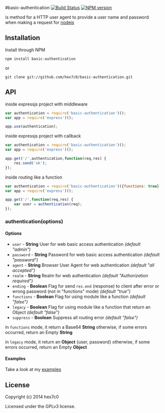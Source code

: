 #basic-authentication [![Build Status](https://travis-ci.org/hex7c0/basic-authentication.svg?branch=master)](https://travis-ci.org/hex7c0/basic-authentication) [![NPM version](https://badge.fury.io/js/basic-authentication.svg)](http://badge.fury.io/js/basic-authentication)

is method for a HTTP user agent to provide a user name and password when making a request for [nodejs](http://nodejs.org)

## Installation

Install through NPM

```
npm install basic-authentication
```
or
```
git clone git://github.com/hex7c0/basic-authentication.git
```

## API

inside expressjs project with middleware
```js
var authentication = require('basic-authentication')();
var app = require('express')();

app.use(authentication);
```

inside expressjs project with callback
```js
var authentication = require('basic-authentication')();
var app = require('express')();

app.get('/',authentication,function(req,res) {
    res.send('ok');
});
```

inside routing like a function
```js
var authentication = require('basic-authentication')({functions: true});
var app = require('express')();

app.get('/',function(req,res) {
    var user = authentication(req);
});
```


### authentication(options)

#### Options

 - `user` - **String** User for web basic access authentication *(default "admin")*
 - `password` - **String** Password for web basic access authentication *(default "password")*
 - `agent` - **String** Browser User Agent for web authentication *(default "all accepted")*
 - `realm` - **String** Realm for web authentication *(default "Authorization required")*
 - `ending` - **Boolean** Flag for send `res.end` (response) to client after error or wrong password (not in "functions" mode) *(default "true")*
 - `functions` - **Boolean** Flag for using module like a function *(default "false")*
 - `legacy` - **Boolean** Flag for using module like a function that return an Object *(default "false")*
 - `suppress` - **Boolean** Suppress all routing error *(default "false")*

in `functions` mode, it return a Base64 **String** otherwise, if some errors occurred, return an Empty **String**

in `legacy` mode, it return an **Object** {user, password} otherwise, if some errors occurred, return an Empty **Object**

#### Examples

Take a look at my [examples](https://github.com/hex7c0/basic-authentication/tree/master/examples)

## License
Copyright (c) 2014 hex7c0

Licensed under the GPLv3 license.
